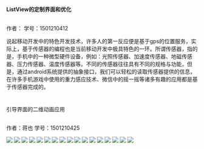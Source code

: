 
# 

**ListView的定制界面和优化**

## 
作者：
学号：1501210412

说起移动开发中的特色开发技术，许多人的第一反应便是基于gps的位置服务，实际上，基于传感器的编程也是当前移动开发中极具特色的一环。所谓传感器，指的是，手机中的一种微型硬件设备，例如：光照传感器、加速度传感器、地磁传感器、压力传感器、温度传感器等。不同的传感器往往具有不同的规格与功能，但是，通过android系统提供的抽象接口，我们可以轻松的读取传感器提供的信息，在许多手机游戏中使用的重力感应技术、微信中的摇一摇等诸多有趣的应用都是基于传感器完成的。

# 

引导界面的二维动画应用

## 
作者：蒋也
学号：1501210425
 

 ![](QQ截图20151218094236.png)
 ![](QQ截图20151218094257.png)
 ![](QQ截图20151218094311.png)
 ![](QQ截图20151218094324.png)
 ![](444.png)
 ![](QQ截图20151218094412.png)
 ![](QQ截图20151218094435.png)
 ![](QQ截图20151218094449.png)
 ![](QQ截图20151218094512.png)
 ![](QQ截图20151218094530.png)
 ![](QQ截图20151218094547.png)
 ![](QQ截图20151218111900.png)
 ![](222.png)
 ![](QQ截图20151218111930.png)
 ![](QQ截图20151218111952.png)
 ![](QQ截图20151218112011.png)
 ![](QQ截图20151218112029.png)
 
 
 






























































































































